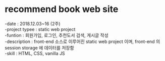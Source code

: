 # recommend book web site
-date : 2018.12.03~16 (2주)   
-project typee : static web project     
-funtion : 회원가입, 로그인, 추천도서 검색, 게시글 작성   
-description : front-end 소스로 이루어진 static web project 이며, front-end 의 session storage 에 데이터를 저장함     
-skill : HTML, CSS, vanilla JS  


